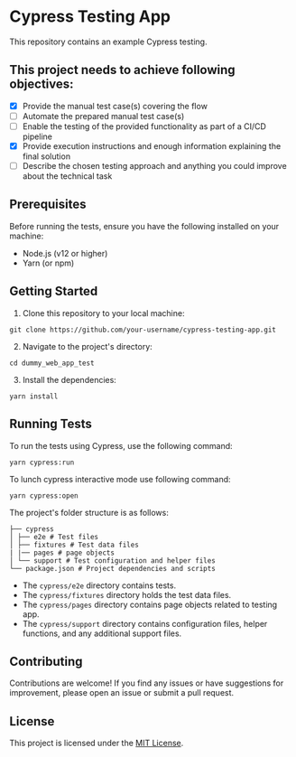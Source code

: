 # Cypress Testing App

This repository contains an example Cypress testing.

## This project needs to achieve following objectives:
- [x] Provide the manual test case(s) covering the flow
- [ ] Automate the prepared manual test case(s)
- [ ] Enable the testing of the provided functionality as part of a CI/CD pipeline
- [x] Provide execution instructions and enough information explaining the final solution
- [ ] Describe the chosen testing approach and anything you could improve about the technical task 

## Prerequisites

Before running the tests, ensure you have the following installed on your machine:

- Node.js (v12 or higher)
- Yarn (or npm)

## Getting Started

1. Clone this repository to your local machine: 
```
git clone https://github.com/your-username/cypress-testing-app.git
```

2. Navigate to the project's directory:
```
cd dummy_web_app_test
```

3. Install the dependencies:
```
yarn install
```

## Running Tests
To run the tests using Cypress, use the following command:
```
yarn cypress:run
```
To lunch cypress interactive mode use following command:
```
yarn cypress:open
```

The project's folder structure is as follows:

```
├── cypress
│ ├── e2e # Test files
│ ├── fixtures # Test data files
| |── pages # page objects
│ └── support # Test configuration and helper files
└── package.json # Project dependencies and scripts
```

- The `cypress/e2e` directory contains tests.
- The `cypress/fixtures` directory holds the test data files.
- The `cypress/pages` directory contains page objects related to testing app.
- The `cypress/support` directory contains configuration files, helper functions, and any additional support files.

## Contributing

Contributions are welcome! If you find any issues or have suggestions for improvement, please open an issue or submit a pull request.

## License

This project is licensed under the [MIT License](LICENSE).

